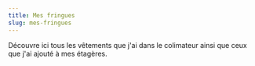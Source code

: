 ```yaml
---
title: Mes fringues
slug: mes-fringues
---
```


Découvre ici tous les vêtements que j'ai dans le colimateur ainsi que ceux que j'ai ajouté à mes étagères.
